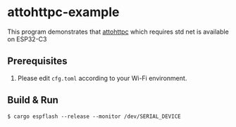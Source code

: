 # attohttpc-example

This program demonstrates that [attohttpc](https://github.com/sbstp/attohttpc) which requires std net is available on ESP32-C3

## Prerequisites

1. Please edit `cfg.toml` according to your Wi-Fi environment.

## Build & Run

```console
$ cargo espflash --release --monitor /dev/SERIAL_DEVICE
```
